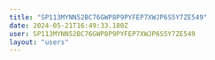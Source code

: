 ```yaml
---
title: "SP113MYNN52BC76GWP8P9PYFEP7XWJP6S5Y7ZE549"
date: 2024-05-21T16:49:33.180Z
user: SP113MYNN52BC76GWP8P9PYFEP7XWJP6S5Y7ZE549
layout: "users"
---
```

    
